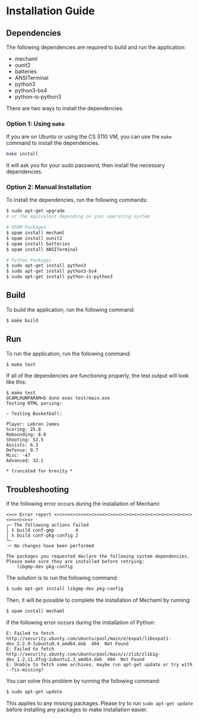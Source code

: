# Installation Guide

## Dependencies
The following dependencies are required to build and run the application:
- mechaml
- ounit2
- batteries
- ANSITerminal
- python3
- python3-bs4
- python-is-python3

There are two ways to install the dependencies.

### Option 1: Using `make`
If you are on Ubuntu or using the CS 3110 VM, you can use the `make` command to install the dependencies.
```sh
make install
```
It will ask you for your sudo password, then install the necessary dependencies.

### Option 2: Manual Installation
To install the dependencies, run the following commands:
```sh
$ sudo apt-get upgrade
# or the equivalent depending on your operating system

# OPAM Packages
$ opam install mechaml
$ opam install ounit2
$ opam install batteries
$ opam install ANSITerminal

# Python Packages
$ sudo apt-get install python3
$ sudo apt-get install python3-bs4
$ sudo apt-get install python-is-python3
```

## Build
To build the application, run the following command:
```sh
$ make build
```

## Run
To run the application, run the following command:
```sh
$ make test
```
If all of the dependencies are functioning properly, the test output will look like this:
```
$ make test
OCAMLRUNPARAM=b dune exec test/main.exe
Testing HTML parsing:               

➾ Testing Basketball:

Player: Lebron James
Scoring: 25.8
Rebounding: 8.6
Shooting: 52.5
Assists: 6.3
Defense: 0.7
Misc: -47
Advanced: 32.1

* truncated for brevity *
```

## Troubleshooting
If the following error occurs during the installation of Mechaml:
```
<><> Error report <><><><><><><><><><><><><><><><><><><><><><><><><><><><><><><>
┌─ The following actions failed
│ λ build conf-gmp        4
│ λ build conf-pkg-config 2
└─ 
╶─ No changes have been performed

The packages you requested declare the following system dependencies. Please make sure they are installed before retrying:
    libgmp-dev pkg-config
```

The solution is to run the following command:
```sh
$ sudo apt-get install libgmp-dev pkg-config
```
Then, it will be possible to complete the installation of Mechaml by running:
```sh
$ opam install mechaml
```

If the following error occurs during the installation of Python:
```
E: Failed to fetch http://security.ubunty.com/ubuntu/pool/main/e/expat/libexpat1-dev_2.2.9-1ubuntu0.4_amd64.deb  404  Not Found
E: Failed to fetch http://security.ubunty.com/ubuntu/pool/main/z/zlib/zlib1g-dev_1.2.11.dfsg-2ubuntu1.3_amd64.deb  404  Not Found
E: Unable to fetch some archives, maybe run apt-get update or try with --fix-missing?
```

You can solve this problem by running the following command:
```sh
$ sudo apt-get update
```

This applies to any missing packages. Please try to run `sudo apt-get update` before installing any packages to make installation easier.